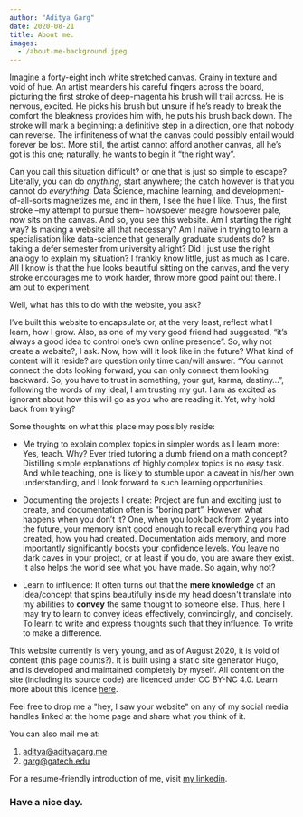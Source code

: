 ```yaml
---
author: "Aditya Garg"
date: 2020-08-21
title: About me.
images:
  - /about-me-background.jpeg
---
```


Imagine a forty-eight inch white stretched canvas. Grainy in texture and void of hue. An artist meanders his careful fingers across the board, picturing the first stroke of deep-magenta his brush will trail across. He is nervous, excited. He picks his brush but unsure if he’s ready to break the comfort the bleakness provides him with, he puts his brush back down. The stroke will mark a beginning: a definitive step in a direction, one that nobody can reverse. The infiniteness of what the canvas could possibly entail would forever be lost. More still, the artist cannot afford another canvas, all he’s got is this one; naturally, he wants to begin it “the right way”.

Can you call this situation difficult? or one that is just so simple to escape? Literally, you can do *anything*, start anywhere; the catch however is that you cannot do *everything*. Data Science, machine learning, and development-of-all-sorts magnetizes me, and in them, I see the hue I like. Thus, the first stroke –my attempt to pursue them– howsoever meagre howsoever pale, now sits on the canvas. And so, you see this website. Am I starting the right way? Is making a website all that necessary? Am I naïve in trying to learn a specialisation like data-science that generally graduate students do? Is taking a defer semester from university alright? Did I just use the right analogy to explain my situation? I frankly know little, just as much as I care. All I know is that the hue looks beautiful sitting on the canvas, and the very stroke encourages me to work harder, throw more good paint out there. I am out to experiment.

Well, what has this to do with the website, you ask?

I’ve built this website to encapsulate or, at the very least, reflect what I learn, how I grow. Also, as one of my very good friend had suggested, “it’s always a good idea to control one’s own online presence”. So, why not create a website?, I ask. Now, how will it look like in the future? What kind of content will it reside? are question only time can/will answer. “You cannot connect the dots looking forward, you can only connect them looking backward. So, you have to trust in something, your gut, karma, destiny…”, following the words of my ideal, I am trusting my gut. I am as excited as ignorant about how this will go as you who are reading it. Yet, why hold back from trying?

Some thoughts on what this place may possibly reside:

 - Me trying to explain complex topics in simpler words as I learn more: Yes, teach. Why?  Ever tried tutoring a dumb friend on a math concept? Distilling simple explanations of highly complex topics is no easy task. And while teaching,  one is likely to stumble upon a caveat in his/her own understanding, and I look forward to such learning opportunities.

 - Documenting the projects I create: Project are fun and exciting just to create, and documentation often is “boring part”. However, what happens when you don’t it? One, when you look back from 2 years into the future, your memory isn’t good enough to recall everything you had created, how you had created. Documentation aids memory, and more importantly significantly boosts your confidence levels. You leave no dark caves in your project, or at least if you do, you are aware they exist. It also helps the world see what you have made. So again, why not?

 - Learn to influence: It often turns out that the **mere knowledge** of an idea/concept that spins beautifully inside my head doesn't translate into my abilities to **convey** the same thought to someone else. Thus, here I may try to learn to convey ideas effectively, convincingly, and concisely. To learn to write and express thoughts such that they influence. To write to make a difference.

This website currently is very young, and as of August 2020, it is void of content (this page counts?). It is built using a static site generator Hugo, and is developed and maintained completely by myself. All content on the site (including its source code) are licenced under CC BY-NC 4.0. Learn more about this licence [here](https://creativecommons.org/licenses/by-nc/4.0/).

Feel free to drop me a "hey, I saw your website" on any of my social media handles linked at the home page and share what you think of it.

You can also mail me at:

1. aditya@adityagarg.me
2. garg@gatech.edu

For a resume-friendly introduction of me, visit [my linkedin](https://www.linkedin.com/in/aditya-garg-2a601591/).

### Have a nice day.
